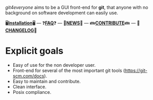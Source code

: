*git4everyone* aims to be a GUI front-end for **git**, that anyone with no background on software development can easily use.

:desktop_computer:[**Installation**](./docs/INSTALL.md):desktop_computer:  — :question:[**FAQ**](./docs/FAQ.md):question: — :newspaper:**[NEWS](./docs/NEWS.md)**:newspaper: — :family:**[CONTRIBUTE](./docs/CONTRIBUTE.md)**:family: — :calendar:**[CHANGELOG](./docs/CHANGELOG.md)**:calendar: 

# Explicit goals

- Easy of use for the non developer user.
- Front-end for several of the most important git tools (https://git-scm.com/docs).
- Easy to maintain and contribute.
- Clean interface.
- Posix compliance.
